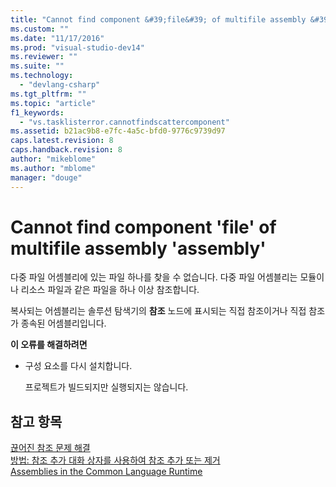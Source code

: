 ```yaml
---
title: "Cannot find component &#39;file&#39; of multifile assembly &#39;assembly&#39; | Microsoft Docs"
ms.custom: ""
ms.date: "11/17/2016"
ms.prod: "visual-studio-dev14"
ms.reviewer: ""
ms.suite: ""
ms.technology: 
  - "devlang-csharp"
ms.tgt_pltfrm: ""
ms.topic: "article"
f1_keywords: 
  - "vs.tasklisterror.cannotfindscattercomponent"
ms.assetid: b21ac9b8-e7fc-4a5c-bfd0-9776c9739d97
caps.latest.revision: 8
caps.handback.revision: 8
author: "mikeblome"
ms.author: "mblome"
manager: "douge"
---
```

# Cannot find component &#39;file&#39; of multifile assembly &#39;assembly&#39;
다중 파일 어셈블리에 있는 파일 하나를 찾을 수 없습니다.  다중 파일 어셈블리는 모듈이나 리소스 파일과 같은 파일을 하나 이상 참조합니다.  
  
 복사되는 어셈블리는 솔루션 탐색기의 **참조** 노드에 표시되는 직접 참조이거나 직접 참조가 종속된 어셈블리입니다.  
  
 **이 오류를 해결하려면**  
  
-   구성 요소를 다시 설치합니다.  
  
     프로젝트가 빌드되지만 실행되지는 않습니다.  
  
## 참고 항목  
 [끊어진 참조 문제 해결](../Topic/Troubleshooting%20Broken%20References.md)   
 [방법: 참조 추가 대화 상자를 사용하여 참조 추가 또는 제거](http://msdn.microsoft.com/ko-kr/3bd75d61-f00c-47c0-86a2-dd1f20e231c9)   
 [Assemblies in the Common Language Runtime](http://msdn.microsoft.com/ko-kr/33a0bc6a-6bb3-44c7-ada7-4a046e8c0945)